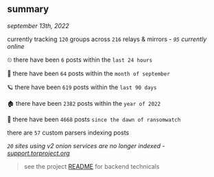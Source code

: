 
## summary
_september 13th, 2022_

currently tracking `120` groups across `216` relays & mirrors - _`95` currently online_

⏲ there have been `6` posts within the `last 24 hours`

🦈 there have been `64` posts within the `month of september`

🪐 there have been `619` posts within the `last 90 days`

🏚 there have been `2382` posts within the `year of 2022`

🦕 there have been `4668` posts `since the dawn of ransomwatch`

there are `57` custom parsers indexing posts

_`20` sites using v2 onion services are no longer indexed - [support.torproject.org](https://support.torproject.org/onionservices/v2-deprecation/)_

> see the project [README](https://github.com/joshhighet/ransomwatch#ransomwatch--) for backend technicals
